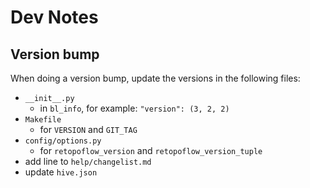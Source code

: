 # Dev Notes

## Version bump

When doing a version bump, update the versions in the following files:

- `__init__.py`
    - in `bl_info`, for example: `"version": (3, 2, 2)`
- `Makefile`
    - for `VERSION` and `GIT_TAG`
- `config/options.py`
    - for `retopoflow_version` and `retopoflow_version_tuple`
- add line to `help/changelist.md`
- update `hive.json`